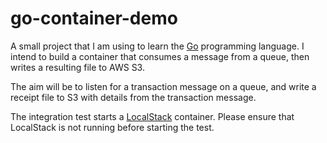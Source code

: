 # go-container-demo

A small project that I am using to learn the [Go](https://github.com/golang/go) programming language. I intend to build a container that consumes a message from a queue, then writes a resulting file to AWS S3.

The aim will be to listen for a transaction message on a queue, and write a receipt file to S3 with details from the transaction message.

The integration test starts a [LocalStack](https://github.com/localstack/localstack) container. Please ensure that LocalStack is not running before starting the test.
